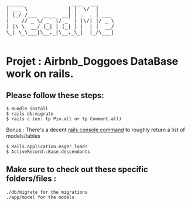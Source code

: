 <pre>
______               ____  ___     
| ___ \             | |  \/  |     
| |_/ /___  __ _  __| | .  . | ___ 
|    // _ \/ _` |/ _` | |\/| |/ _ \
| |\ \  __/ (_| | (_| | |  | |  __/
\_| \_\___|\__,_|\__,_\_|  |_/\___|
                                   
</pre>

# Projet : Airbnb_Doggoes DataBase work on rails.


## Please follow these steps:

    $ Bundle install
    $ rails db:migrate
    $ rails c (ex: tp Pin.all or tp Comment.all)
    
Bonus :
There's a decent [rails console command](https://stackoverflow.com/questions/2098131/rails-how-to-list-database-tables-objects-using-the-rails-console) to roughly return a list of models/tables

    $ Rails.application.eager_load! 
    $ ActiveRecord::Base.descendants
    
## Make sure to check out these specific folders/files :

    ./db/migrate for the migrations
    ./app/model for the models
